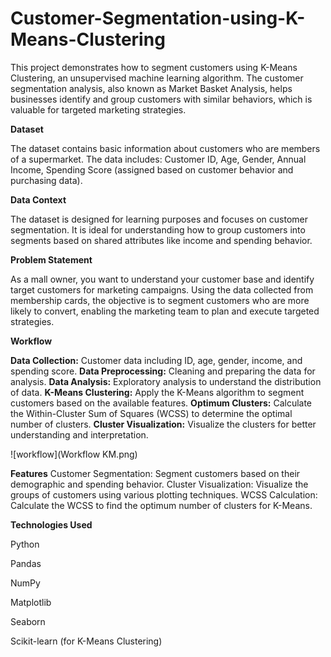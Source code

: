 # Customer-Segmentation-using-K-Means-Clustering

This project demonstrates how to segment customers using K-Means Clustering, an unsupervised machine learning algorithm. The customer segmentation analysis, also known as Market Basket Analysis, helps businesses identify and group customers with similar behaviors, which is valuable for targeted marketing strategies.

**Dataset**

The dataset contains basic information about customers who are members of a supermarket. The data includes:
Customer ID,
Age,
Gender,
Annual Income,
Spending Score (assigned based on customer behavior and purchasing data).

**Data Context**

The dataset is designed for learning purposes and focuses on customer segmentation. It is ideal for understanding how to group customers into segments based on shared attributes like income and spending behavior.

**Problem Statement**

As a mall owner, you want to understand your customer base and identify target customers for marketing campaigns. Using the data collected from membership cards, the objective is to segment customers who are more likely to convert, enabling the marketing team to plan and execute targeted strategies.

**Workflow**

**Data Collection:**
Customer data including ID, age, gender, income, and spending score.
**Data Preprocessing:**
Cleaning and preparing the data for analysis.
**Data Analysis:**
Exploratory analysis to understand the distribution of data.
**K-Means Clustering:**
Apply the K-Means algorithm to segment customers based on the available features.
**Optimum Clusters:**
Calculate the Within-Cluster Sum of Squares (WCSS) to determine the optimal number of clusters.
**Cluster Visualization:**
Visualize the clusters for better understanding and interpretation.

![workflow](Workflow KM.png)

**Features**
Customer Segmentation: Segment customers based on their demographic and spending behavior.
Cluster Visualization: Visualize the groups of customers using various plotting techniques.
WCSS Calculation: Calculate the WCSS to find the optimum number of clusters for K-Means.

**Technologies Used**

Python

Pandas

NumPy

Matplotlib

Seaborn

Scikit-learn (for K-Means Clustering)
